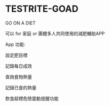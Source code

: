 # TESTRITE-GOAD
GO ON A DIET

可以 for 家庭 or 團體多人共同使用的減肥輔助APP

App 功能:

設定肥目標

記錄每日成效

查詢食物熱量

記錄已食的熱量

飲食超標危險震動提醒功能
